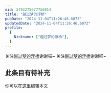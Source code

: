 ```yaml
---
mid: 3493275677756014
title: "越过梦的浮桥"
pubDate: "2024-11-04T11:26:46.607Z"
updatedDate: "2024-11-04T11:26:46.607Z"
profile:
  {
    Nickname: ["越过梦的浮桥"],
  }
---
```


关注[越过梦的浮桥](https://space.bilibili.com/3493275677756014)谢谢喵~ 关注[越过梦的浮桥](https://space.bilibili.com/3493275677756014)谢谢喵~

## 此条目有待补充
你可以在[这里](https://github.com/Yuhanawa/VTuber.ICU/edit/master/src/content/v/越过梦的浮桥/index.md)编辑本文
